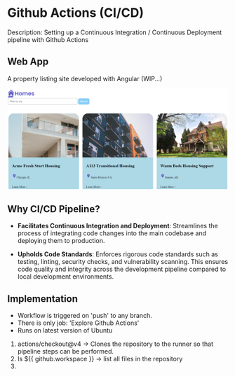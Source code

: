 # Github Actions (CI/CD)
Description: Setting up a Continuous Integration / Continuous Deployment pipeline with Github Actions

## Web App 
A property listing site developed with Angular (WIP...)

![](src/assets/images/app.png)

## Why CI/CD Pipeline?

- **Facilitates Continuous Integration and Deployment**: Streamlines the process of integrating code changes into the main codebase and deploying them to production. 

- **Upholds Code Standards**: Enforces rigorous code standards such as testing, linting, security checks, and vulnerability scanning. This ensures code quality and integrity across the development pipeline compared to local development environments.


## Implementation
- Workflow is triggered on 'push' to any branch. 
- There is only job: 'Explore Github Actions'
- Runs on latest version of Ubuntu

1) actions/checkout@v4 -> Clones the repository to the runner so that pipeline steps can be performed. 
2) ls ${{ github.workspace }} -> list all files in the repository
3) 

